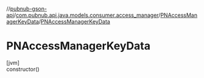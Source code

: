 //[pubnub-gson-api](../../../index.md)/[com.pubnub.api.java.models.consumer.access_manager](../index.md)/[PNAccessManagerKeyData](index.md)/[PNAccessManagerKeyData](-p-n-access-manager-key-data.md)

# PNAccessManagerKeyData

[jvm]\
constructor()
